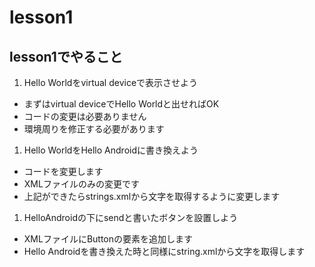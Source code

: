 # lesson1

## lesson1でやること
1. Hello Worldをvirtual deviceで表示させよう
  - まずはvirtual deviceでHello Worldと出せればOK
  - コードの変更は必要ありません
  - 環境周りを修正する必要があります
1. Hello WorldをHello Androidに書き換えよう
  - コードを変更します
  - XMLファイルのみの変更です
  - 上記ができたらstrings.xmlから文字を取得するように変更します
1. HelloAndroidの下にsendと書いたボタンを設置しよう
  - XMLファイルにButtonの要素を追加します
  - Hello Androidを書き換えた時と同様にstring.xmlから文字を取得します
